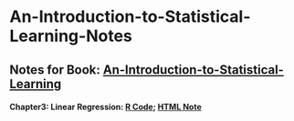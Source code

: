 # An-Introduction-to-Statistical-Learning-Notes  
## Notes for Book: [An-Introduction-to-Statistical-Learning](https://book.douban.com/subject/26430936/)  

#### Chapter3: Linear Regression: [R Code](https://github.com/freekid00/An-Introduction-to-Statistical-Learning-Notes/blob/master/Statistical%20Learning_1.Rmd); [HTML Note](https://github.com/freekid00/An-Introduction-to-Statistical-Learning-Notes/blob/master/Statistical-Learning_1.html)
